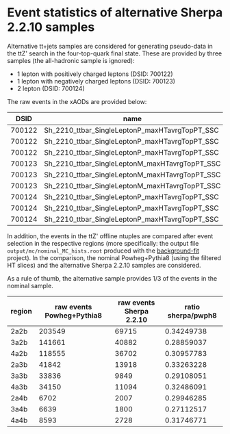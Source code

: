 # Event statistics of alternative Sherpa 2.2.10 samples

Alternative tt+jets samples are considered for generating pseudo-data in the ttZ' search in the four-top-quark final state.
These are provided by three samples (the all-hadronic sample is ignored):

- 1 lepton with positively charged leptons (DSID: 700122)
- 1 lepton with negatively charged leptons (DSID: 700123)
- 2 lepton (DSID: 700124)

The raw events in the xAODs are provided below:


| DSID   | name                                           | dataset  | campaign | xsec_pb   | events   |
| ------ | ---------------------------------------------- | -------- | -------- | --------- | -------- |
| 700122 | Sh_2210_ttbar_SingleLeptonP_maxHTavrgTopPT_SSC | AOD      | mc16a    | 151.0     | 32930000 |
| 700122 | Sh_2210_ttbar_SingleLeptonP_maxHTavrgTopPT_SSC | AOD      | mc16d    | 151.0     | 41819000 |
| 700122 | Sh_2210_ttbar_SingleLeptonP_maxHTavrgTopPT_SSC | AOD      | mc16e    | 151.0     | 54130000 |
| 700123 | Sh_2210_ttbar_SingleLeptonM_maxHTavrgTopPT_SSC | AOD      | mc16a    | 151.0     | 32868000 |
| 700123 | Sh_2210_ttbar_SingleLeptonM_maxHTavrgTopPT_SSC | AOD      | mc16d    | 151.0     | 41750000 |
| 700123 | Sh_2210_ttbar_SingleLeptonM_maxHTavrgTopPT_SSC | AOD      | mc16e    | 151.0     | 54625000 |
| 700124 | Sh_2210_ttbar_SingleLeptonP_maxHTavrgTopPT_SSC | AOD      | mc16a    |  72.6     | 32853000 |
| 700124 | Sh_2210_ttbar_SingleLeptonP_maxHTavrgTopPT_SSC | AOD      | mc16d    |  72.6     | 41181000 |
| 700124 | Sh_2210_ttbar_SingleLeptonP_maxHTavrgTopPT_SSC | AOD      | mc16e    |  72.6     | 54479000 |

In addition, the events in the ttZ' offline ntuples are compared after event selection in the respective regions (more specifically: the output file `output/mc/nominal_MC_hists.root` produced with the [background-fit](https://gitlab.cern.ch/hqt-bsm-4tops/background-fit/-/tree/cbe633aed6a706cb37508418f05fccbdf1c0da58) project). In the comparison, the nominal Powheg+Pythia8 (using the filtered HT slices) and the alternative Sherpa 2.2.10 samples are considered.

As a rule of thumb, the alternative sample provides 1/3 of the events in the nominal sample.

| region | raw events Powheg+Pythia8 | raw events Sherpa 2.2.10 | ratio sherpa/pwph8 |
| ------ | ------------------------- | ------------------------ | ------------------ |
| 2a2b   |                    203549 |                    69715 | 0.34249738         |
| 3a2b   |                    141661 |                    40882 | 0.28859037         |
| 4a2b   |                    118555 |                    36702 | 0.30957783         |
| 2a3b   |                     41842 |                    13918 | 0.33263228         |
| 3a3b   |                     33836 |                     9849 | 0.29108051         |
| 4a3b   |                     34150 |                    11094 | 0.32486091         |
| 2a4b   |                      6702 |                     2007 | 0.29946285         |
| 3a4b   |                      6639 |                     1800 | 0.27112517         |
| 4a4b   |                      8593 |                     2728 | 0.31746771         |

